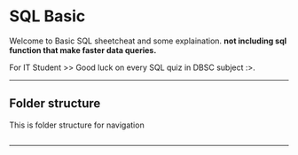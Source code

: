 # SQL Basic
Welcome to Basic SQL sheetcheat and some explaination. **not including sql function that make faster data queries.**

For IT Student >> Good luck on every SQL quiz in DBSC subject :>.

---

## Folder structure
This is folder structure for navigation
```

```

---